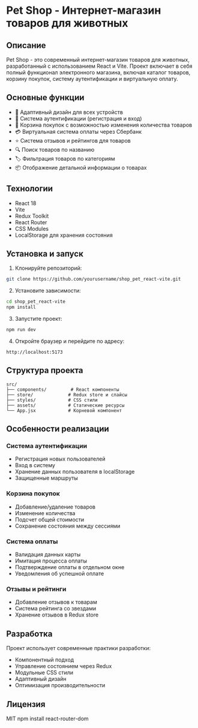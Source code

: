 # Pet Shop - Интернет-магазин товаров для животных

## Описание
Pet Shop - это современный интернет-магазин товаров для животных, разработанный с использованием React и Vite. Проект включает в себя полный функционал электронного магазина, включая каталог товаров, корзину покупок, систему аутентификации и виртуальную оплату.

## Основные функции
- 📱 Адаптивный дизайн для всех устройств
- 🔐 Система аутентификации (регистрация и вход)
- 🛒 Корзина покупок с возможностью изменения количества товаров
- 💳 Виртуальная система оплаты через Сбербанк
- ⭐ Система отзывов и рейтингов для товаров
- 🔍 Поиск товаров по названию
- 🏷️ Фильтрация товаров по категориям
- 📦 Отображение детальной информации о товарах

## Технологии
- React 18
- Vite
- Redux Toolkit
- React Router
- CSS Modules
- LocalStorage для хранения состояния

## Установка и запуск

1. Клонируйте репозиторий:
```bash
git clone https://github.com/yourusername/shop_pet_react-vite.git
```

2. Установите зависимости:
```bash
cd shop_pet_react-vite
npm install
```

3. Запустите проект:
```bash
npm run dev
```

4. Откройте браузер и перейдите по адресу:
```
http://localhost:5173
```

## Структура проекта
```
src/
├── components/         # React компоненты
├── store/             # Redux store и слайсы
├── styles/            # CSS стили
├── assets/            # Статические ресурсы
└── App.jsx            # Корневой компонент
```

## Особенности реализации

### Система аутентификации
- Регистрация новых пользователей
- Вход в систему
- Хранение данных пользователя в localStorage
- Защищенные маршруты

### Корзина покупок
- Добавление/удаление товаров
- Изменение количества
- Подсчет общей стоимости
- Сохранение состояния между сессиями

### Система оплаты
- Валидация данных карты
- Имитация процесса оплаты
- Подтверждение оплаты в отдельном окне
- Уведомления об успешной оплате

### Отзывы и рейтинги
- Добавление отзывов к товарам
- Система рейтинга со звездами
- Хранение отзывов в Redux store

## Разработка
Проект использует современные практики разработки:
- Компонентный подход
- Управление состоянием через Redux
- Модульные CSS стили
- Адаптивный дизайн
- Оптимизация производительности

## Лицензия
MIT
npm install react-router-dom